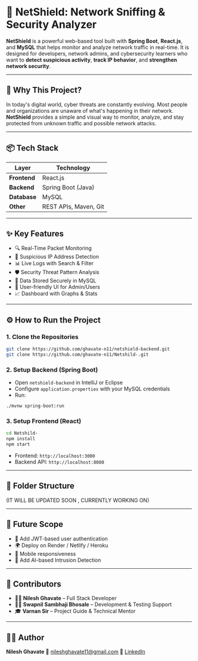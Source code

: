 # 🚨 NetShield: Network Sniffing & Security Analyzer

**NetShield** is a powerful web-based tool built with **Spring Boot**, **React.js**, and **MySQL** that helps monitor and analyze network traffic in real-time. It is designed for developers, network admins, and cybersecurity learners who want to **detect suspicious activity**, **track IP behavior**, and **strengthen network security**.

---

## 🧠 Why This Project?

In today's digital world, cyber threats are constantly evolving. Most people and organizations are unaware of what's happening in their network. **NetShield** provides a simple and visual way to monitor, analyze, and stay protected from unknown traffic and possible network attacks.

---

## 📦 Tech Stack

| Layer        | Technology                |
|--------------|----------------------------|
| **Frontend** | React.js                   |
| **Backend**  | Spring Boot (Java)         |
| **Database** | MySQL                      |
| **Other**    | REST APIs, Maven, Git      |

---

## ✨ Key Features

- 🔍 Real-Time Packet Monitoring
- 🚨 Suspicious IP Address Detection
- 📊 Live Logs with Search & Filter
- 🛡️ Security Threat Pattern Analysis
- 💾 Data Stored Securely in MySQL
- 👤 User-friendly UI for Admin/Users
- 📈 Dashboard with Graphs & Stats

---

## ⚙️ How to Run the Project

### 1. Clone the Repositories
```bash
git clone https://github.com/ghavate-n11/netshield-backend.git
git clone https://github.com/ghavate-n11/Netshild-.git
````

### 2. Setup Backend (Spring Boot)

* Open `netshield-backend` in IntelliJ or Eclipse
* Configure `application.properties` with your MySQL credentials
* Run:

```bash
./mvnw spring-boot:run
```

### 3. Setup Frontend (React)

```bash
cd Netshild-
npm install
npm start
```

* Frontend: `http://localhost:3000`
* Backend API: `http://localhost:8080`

---

## 📁 Folder Structure

(IT WILL BE UPDATED SOON , CURRENTLY WORKING ON)

---

## 🚀 Future Scope

* 🔐 Add JWT-based user authentication
* 🌍 Deploy on Render / Netlify / Heroku
* 📱 Mobile responsiveness
* 🧠 Add AI-based Intrusion Detection

---

## 🤝 Contributors

* 👨‍💻 **Nilesh Ghavate** – Full Stack Developer
* 👨‍💻 **Swapnil Sambhaji Bhosale** – Development & Testing Support
* 🎓 **Varnan Sir** – Project Guide & Technical Mentor

---

## 🙋‍♂️ Author

**Nilesh Ghavate**
📧 [nileshghavate11@gmail.com](mailto:nileshghavate11@gmail.com)
🔗 [LinkedIn](https://linkedin.com/in/nileshghavate-203b27251)
